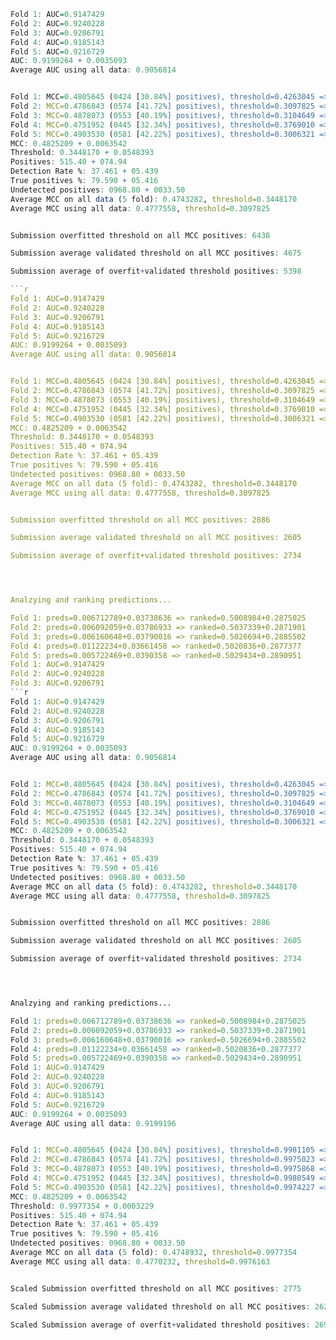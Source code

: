 ```r
Fold 1: AUC=0.9147429
Fold 2: AUC=0.9240228
Fold 3: AUC=0.9206791
Fold 4: AUC=0.9185143
Fold 5: AUC=0.9216729
AUC: 0.9199264 + 0.0035093
Average AUC using all data: 0.9056814


Fold 1: MCC=0.4805645 (0424 [30.84%] positives), threshold=0.4263045 => True positives = 86.792%
Fold 2: MCC=0.4786843 (0574 [41.72%] positives), threshold=0.3097825 => True positives = 74.390%
Fold 3: MCC=0.4878073 (0553 [40.19%] positives), threshold=0.3104649 => True positives = 77.215%
Fold 4: MCC=0.4751952 (0445 [32.34%] positives), threshold=0.3769010 => True positives = 83.820%
Fold 5: MCC=0.4903530 (0581 [42.22%] positives), threshold=0.3006321 => True positives = 75.731%
MCC: 0.4825209 + 0.0063542
Threshold: 0.3448170 + 0.0548393
Positives: 515.40 + 074.94
Detection Rate %: 37.461 + 05.439
True positives %: 79.590 + 05.416
Undetected positives: 0968.80 + 0033.50
Average MCC on all data (5 fold): 0.4743282, threshold=0.3448170
Average MCC using all data: 0.4777558, threshold=0.3097825


Submission overfitted threshold on all MCC positives: 6438

Submission average validated threshold on all MCC positives: 4675

Submission average of overfit+validated threshold positives: 5398

```r
Fold 1: AUC=0.9147429
Fold 2: AUC=0.9240228
Fold 3: AUC=0.9206791
Fold 4: AUC=0.9185143
Fold 5: AUC=0.9216729
AUC: 0.9199264 + 0.0035093
Average AUC using all data: 0.9056814


Fold 1: MCC=0.4805645 (0424 [30.84%] positives), threshold=0.4263045 => True positives = 86.792%
Fold 2: MCC=0.4786843 (0574 [41.72%] positives), threshold=0.3097825 => True positives = 74.390%
Fold 3: MCC=0.4878073 (0553 [40.19%] positives), threshold=0.3104649 => True positives = 77.215%
Fold 4: MCC=0.4751952 (0445 [32.34%] positives), threshold=0.3769010 => True positives = 83.820%
Fold 5: MCC=0.4903530 (0581 [42.22%] positives), threshold=0.3006321 => True positives = 75.731%
MCC: 0.4825209 + 0.0063542
Threshold: 0.3448170 + 0.0548393
Positives: 515.40 + 074.94
Detection Rate %: 37.461 + 05.439
True positives %: 79.590 + 05.416
Undetected positives: 0968.80 + 0033.50
Average MCC on all data (5 fold): 0.4743282, threshold=0.3448170
Average MCC using all data: 0.4777558, threshold=0.3097825


Submission overfitted threshold on all MCC positives: 2886

Submission average validated threshold on all MCC positives: 2605

Submission average of overfit+validated threshold positives: 2734




Analzying and ranking predictions...

Fold 1: preds=0.006712789+0.03738636 => ranked=0.5008984+0.2875025
Fold 2: preds=0.006092059+0.03786933 => ranked=0.5037339+0.2871901
Fold 3: preds=0.006160648+0.03790016 => ranked=0.5026694+0.2885502
Fold 4: preds=0.01122234+0.03661458 => ranked=0.5020836+0.2877377
Fold 5: preds=0.005722469+0.0390358 => ranked=0.5029434+0.2890951
Fold 1: AUC=0.9147429
Fold 2: AUC=0.9240228
Fold 3: AUC=0.9206791
```r
Fold 1: AUC=0.9147429
Fold 2: AUC=0.9240228
Fold 3: AUC=0.9206791
Fold 4: AUC=0.9185143
Fold 5: AUC=0.9216729
AUC: 0.9199264 + 0.0035093
Average AUC using all data: 0.9056814


Fold 1: MCC=0.4805645 (0424 [30.84%] positives), threshold=0.4263045 => True positives = 86.792%
Fold 2: MCC=0.4786843 (0574 [41.72%] positives), threshold=0.3097825 => True positives = 74.390%
Fold 3: MCC=0.4878073 (0553 [40.19%] positives), threshold=0.3104649 => True positives = 77.215%
Fold 4: MCC=0.4751952 (0445 [32.34%] positives), threshold=0.3769010 => True positives = 83.820%
Fold 5: MCC=0.4903530 (0581 [42.22%] positives), threshold=0.3006321 => True positives = 75.731%
MCC: 0.4825209 + 0.0063542
Threshold: 0.3448170 + 0.0548393
Positives: 515.40 + 074.94
Detection Rate %: 37.461 + 05.439
True positives %: 79.590 + 05.416
Undetected positives: 0968.80 + 0033.50
Average MCC on all data (5 fold): 0.4743282, threshold=0.3448170
Average MCC using all data: 0.4777558, threshold=0.3097825


Submission overfitted threshold on all MCC positives: 2886

Submission average validated threshold on all MCC positives: 2605

Submission average of overfit+validated threshold positives: 2734




Analzying and ranking predictions...

Fold 1: preds=0.006712789+0.03738636 => ranked=0.5008984+0.2875025
Fold 2: preds=0.006092059+0.03786933 => ranked=0.5037339+0.2871901
Fold 3: preds=0.006160648+0.03790016 => ranked=0.5026694+0.2885502
Fold 4: preds=0.01122234+0.03661458 => ranked=0.5020836+0.2877377
Fold 5: preds=0.005722469+0.0390358 => ranked=0.5029434+0.2890951
Fold 1: AUC=0.9147429
Fold 2: AUC=0.9240228
Fold 3: AUC=0.9206791
Fold 4: AUC=0.9185143
Fold 5: AUC=0.9216729
AUC: 0.9199264 + 0.0035093
Average AUC using all data: 0.9199196


Fold 1: MCC=0.4805645 (0424 [30.84%] positives), threshold=0.9981105 => True positives = 86.792%
Fold 2: MCC=0.4786843 (0574 [41.72%] positives), threshold=0.9975023 => True positives = 74.390%
Fold 3: MCC=0.4878073 (0553 [40.19%] positives), threshold=0.9975868 => True positives = 77.215%
Fold 4: MCC=0.4751952 (0445 [32.34%] positives), threshold=0.9980549 => True positives = 83.820%
Fold 5: MCC=0.4903530 (0581 [42.22%] positives), threshold=0.9974227 => True positives = 75.731%
MCC: 0.4825209 + 0.0063542
Threshold: 0.9977354 + 0.0003229
Positives: 515.40 + 074.94
Detection Rate %: 37.461 + 05.439
True positives %: 79.590 + 05.416
Undetected positives: 0968.80 + 0033.50
Average MCC on all data (5 fold): 0.4748932, threshold=0.9977354
Average MCC using all data: 0.4770232, threshold=0.9976163


Scaled Submission overfitted threshold on all MCC positives: 2775

Scaled Submission average validated threshold on all MCC positives: 2629

Scaled Submission average of overfit+validated threshold positives: 2691

```

